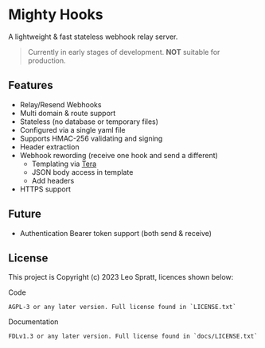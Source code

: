 # Mighty Hooks
A lightweight & fast stateless webhook relay server.

> Currently in early stages of development. **NOT** suitable for production.


## Features
- Relay/Resend Webhooks
- Multi domain & route support
- Stateless (no database or temporary files)
- Configured via a single yaml file
- Supports HMAC-256 validating and signing
- Header extraction
- Webhook rewording (receive one hook and send a different)
  - Templating via [Tera](https://tera.netlify.app/)
  - JSON body access in template
  - Add headers
- HTTPS support


## Future
- Authentication Bearer token support (both send & receive)


## License
This project is Copyright (c) 2023 Leo Spratt, licences shown below:

Code

    AGPL-3 or any later version. Full license found in `LICENSE.txt`

Documentation

    FDLv1.3 or any later version. Full license found in `docs/LICENSE.txt`
